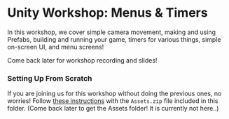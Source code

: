 # Unity Workshop: Menus & Timers
In this workshop, we cover simple camera movement, making and using Prefabs, building and running your game, timers for various things, simple on-screen UI, and menu screens!

Come back later for workshop recording and slides!

### Setting Up From Scratch
If you are joining us for this workshop without doing the previous ones, no worries! Follow [these instructions](./../Setting%20up%20a%20Project/README.md) with the `Assets.zip` file included in this folder. (Come back later to get the Assets folder! It is currently not here..)